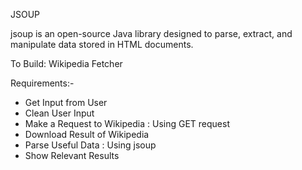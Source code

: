 JSOUP

jsoup is an open-source Java library designed to parse, extract, and manipulate data stored in HTML documents.

To Build: Wikipedia Fetcher



Requirements:-
 - Get Input from User
 - Clean User Input
 - Make a Request to Wikipedia : Using GET request
 - Download Result of Wikipedia
 - Parse Useful Data : Using jsoup
 - Show Relevant Results
